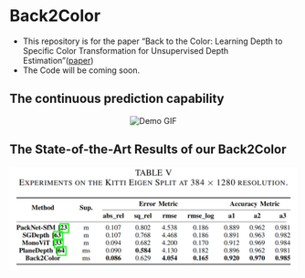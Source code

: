 # Back2Color
- This repository is for the paper “Back to the Color: Learning Depth to Specific Color Transformation for Unsupervised Depth Estimation”([paper](https://arxiv.org/pdf/2406.07741))
- The Code will be coming soon.

## The continuous prediction capability
<p align="center">
  <img src="./imgs/combined_images_2-3.gif" alt="Demo GIF">
</p>

## The State-of-the-Art Results of our Back2Color
![img](./imgs/Results_384.png)
